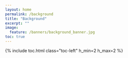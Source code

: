 ```yaml
---
layout: home
permalink: /background
title: "Background"
excerpt: ""
image:
  feature: /banners/background_banner.jpg
toc: true
---
```

{% include toc.html class="toc-left" h_min=2 h_max=2 %} 
